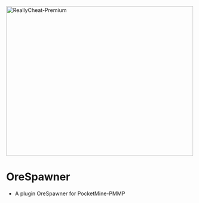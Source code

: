 <img src="https://static.wikia.nocookie.net/minecraft_gamepedia/images/3/35/Caves_%26_Cliffs_Ores.png" alt="ReallyCheat-Premium" height="400" width="500" />

# OreSpawner
- A plugin OreSpawner for PocketMine-PMMP
